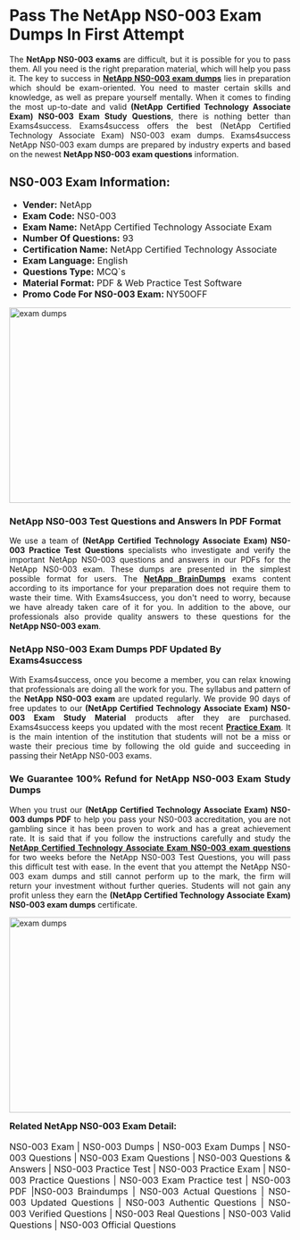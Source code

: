 <h1><strong><strong>Pass The NetApp NS0-003 Exam Dumps In First Attempt</strong></strong></h1> <p style="text-align:justify">The <strong>NetApp NS0-003 exams</strong> are difficult, but it is possible for you to pass them. All you need is the right preparation material, which will help you pass it. The key to success in <a href="https://www.exams4success.com/netapp/ns0-003-pdf-exam-dumps"><strong>NetApp NS0-003 exam dumps</strong></a> lies in preparation which should be exam-oriented. You need to master certain skills and knowledge, as well as prepare yourself mentally. When it comes to finding the most up-to-date and valid <strong>(NetApp Certified Technology Associate Exam) NS0-003 Exam Study Questions</strong>, there is nothing better than Exams4success. Exams4success offers the best (NetApp Certified Technology Associate Exam) NS0-003 exam dumps. Exams4success NetApp NS0-003 exam dumps are prepared by industry experts and based on the newest <strong>NetApp NS0-003 exam questions</strong> information.</p> <h2><strong><strong>NS0-003 Exam Information:</strong></strong></h2> <ul> <li><span style="font-size:16px"><strong>Vender:</strong> NetApp</span></li> <li><span style="font-size:16px"><strong>Exam Code:</strong> NS0-003</span></li> <li><span style="font-size:16px"><strong>Exam Name:</strong> NetApp Certified Technology Associate Exam</span></li> <li><span style="font-size:16px"><strong>Number Of Questions:</strong> 93</span></li> <li><span style="font-size:16px"><strong>Certification Name:</strong> NetApp Certified Technology Associate</span></li> <li><span style="font-size:16px"><strong>Exam Language:</strong> English</span></li> <li><span style="font-size:16px"><strong>Questions Type:</strong> MCQ`s</span></li> <li><span style="font-size:16px"><strong>Material Format:</strong> PDF & Web Practice Test Software</span></li> <li><span style="font-size:16px"><strong>Promo Code For NS0-003 Exam: </strong>NY50OFF</span></li> </ul> <p><a href="https://www.exams4success.com/netapp/ns0-003-pdf-exam-dumps" rel="no-follow"><img alt="exam dumps" src="https://www.certcollections.com/uploads/content/infrist1.png" style="height:350px; width:750px" /></a></p> <h3><strong>NetApp NS0-003 Test Questions and Answers In PDF Format</strong></h3> <p style="text-align:justify">We use a team of <strong>(NetApp Certified Technology Associate Exam) NS0-003 Practice Test Questions</strong> specialists who investigate and verify the important NetApp NS0-003 questions and answers in our PDFs for the NetApp NS0-003 exam. These dumps are presented in the simplest possible format for users. The <a href="https://www.exams4success.com/netapp-exam-dumps"><strong>NetApp BrainDumps</strong></a> exams content according to its importance for your preparation does not require them to waste their time. With Exams4success, you don't need to worry, because we have already taken care of it for you. In addition to the above, our professionals also provide quality answers to these questions for the<strong> NetApp NS0-003 exam</strong>.</p> <h3><strong> NetApp NS0-003 Exam Dumps PDF Updated By Exams4success</strong></h3> <p style="text-align:justify">With Exams4success, once you become a member, you can relax knowing that professionals are doing all the work for you. The syllabus and pattern of the <strong>NetApp NS0-003 exam </strong>are updated regularly. We provide 90 days of free updates to our <strong>(NetApp Certified Technology Associate Exam) NS0-003 Exam Study Material</strong> products after they are purchased. Exams4success keeps you updated with the most recent <a href="https://www.exams4success.com/"><strong>Practice Exam</strong></a>. It is the main intention of the institution that students will not be a miss or waste their precious time by following the old guide and succeeding in passing their NetApp NS0-003 exams.</p> <h3 style="text-align:justify"><strong>We Guarantee 100% Refund for NetApp NS0-003 Exam Study Dumps</strong></h3> <p style="text-align:justify">When you trust our <strong>(NetApp Certified Technology Associate Exam) NS0-003 dumps PDF</strong> to help you pass your NS0-003 accreditation, you are not gambling since it has been proven to work and has a great achievement rate. It is said that if you follow the instructions carefully and study the <a href="https://www.exams4success.com/netapp/ns0-003-pdf-exam-dumps"><strong>NetApp Certified Technology Associate Exam NS0-003 exam questions</strong></a> for two weeks before the NetApp NS0-003 Test Questions, you will pass this difficult test with ease. In the event that you attempt the NetApp NS0-003 exam dumps and still cannot perform up to the mark, the firm will return your investment without further queries. Students will not gain any profit unless they earn the <strong>(NetApp Certified Technology Associate Exam) NS0-003 exam dumps</strong> certificate.</p> <p style="text-align:justify"><a href="https://www.exams4success.com/netapp/ns0-003-pdf-exam-dumps" rel="no-follow"><img alt="exam dumps" src="https://www.certcollections.com/uploads/content/free_demo1.png" style="height:350px; width:750px" /></a></p> <p style="text-align:justify"><span style="font-size:16px"><strong>Related NetApp NS0-003 Exam Detail:</strong></span><br /> <br /> <span style="font-size:16px">NS0-003 Exam | NS0-003 Dumps | NS0-003 Exam Dumps | NS0-003 Questions | NS0-003 Exam Questions | NS0-003 Questions & Answers | NS0-003 Practice Test | NS0-003 Practice Exam | NS0-003 Practice Questions | NS0-003 Exam Practice test | NS0-003 PDF |NS0-003 Braindumps | NS0-003 Actual Questions | NS0-003 Updated Questions | NS0-003 Authentic Questions | NS0-003 Verified Questions | NS0-003 Real Questions | NS0-003 Valid Questions | NS0-003 Official Questions</span></p>
